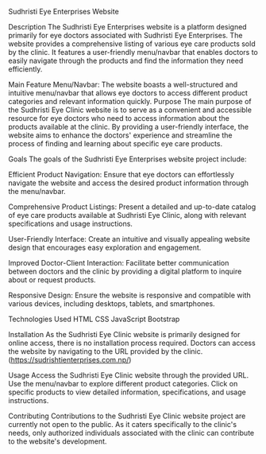 Sudhristi Eye Enterprises Website

Description
The Sudhristi Eye Enterprises website is a platform designed primarily for eye doctors associated with Sudhristi Eye Enterprises. The website 
provides a comprehensive listing of various eye care products sold by the clinic. It features a user-friendly menu/navbar that enables doctors to easily navigate through the products and find the information they need efficiently.

Main Feature
Menu/Navbar: The website boasts a well-structured and intuitive menu/navbar that allows eye doctors to access different product categories and 
relevant information quickly.
Purpose
The main purpose of the Sudhristi Eye Clinic website is to serve as a convenient and accessible resource for eye doctors who need to access information about 
the products available at the clinic. By providing a user-friendly interface, the website aims to enhance the doctors' experience and streamline the process 
of finding and learning about specific eye care products.

Goals
The goals of the Sudhristi Eye Enterprises website project include:

Efficient Product Navigation: Ensure that eye doctors can effortlessly navigate the website and access the desired product information through the menu/navbar.

Comprehensive Product Listings: Present a detailed and up-to-date catalog of eye care products available at Sudhristi Eye Clinic, along with relevant specifications and usage instructions.

User-Friendly Interface: Create an intuitive and visually appealing website design that encourages easy exploration and engagement.

Improved Doctor-Client Interaction: Facilitate better communication between doctors and the clinic by providing a digital platform to inquire about or
request products.

Responsive Design: Ensure the website is responsive and compatible with various devices, including desktops, tablets, and smartphones.

Technologies Used
HTML
CSS
JavaScript
Bootstrap

Installation
As the Sudhristi Eye Clinic website is primarily designed for online access, there is no installation process required. 
Doctors can access the website by navigating to the URL provided by the clinic.(https://sudrishtienterprises.com.np/)

Usage
Access the Sudhristi Eye Clinic website through the provided URL.
Use the menu/navbar to explore different product categories.
Click on specific products to view detailed information, specifications, and usage instructions.

Contributing
Contributions to the Sudhristi Eye Clinic website project are currently not open to the public. As it caters specifically to the clinic's needs,
only authorized individuals associated with the clinic can contribute to the website's development.
